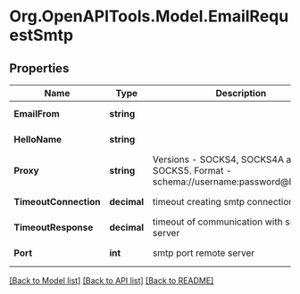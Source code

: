 
# Org.OpenAPITools.Model.EmailRequestSmtp

## Properties

Name | Type | Description | Notes
------------ | ------------- | ------------- | -------------
**EmailFrom** | **string** |  | [optional] [default to "user@example.org"]
**HelloName** | **string** |  | [optional] [default to "localhost"]
**Proxy** | **string** | Versions - SOCKS4, SOCKS4A and SOCKS5. Format -  schema://username:password@host:port.  | [optional] 
**TimeoutConnection** | **decimal** | timeout creating smtp connection | [optional] [default to 5.0M]
**TimeoutResponse** | **decimal** | timeout of communication with smtp server | [optional] 
**Port** | **int** | smtp port remote server | [optional] [default to 25]

[[Back to Model list]](../README.md#documentation-for-models)
[[Back to API list]](../README.md#documentation-for-api-endpoints)
[[Back to README]](../README.md)

